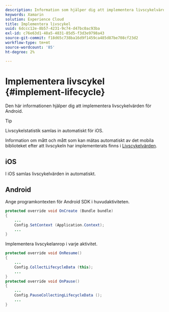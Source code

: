 ```yaml
---
description: Information som hjälper dig att implementera livscykelvärden för Android. Livscykelstatistik samlas in automatiskt för iOS.
keywords: Xamarin
solution: Experience Cloud
title: Implementera livscykel
uuid: 6dccc12e-8b57-4231-9c74-d47bc0ac93ba
exl-id: c76e63d1-48a5-4831-85d5-f3d3e9798a43
source-git-commit: f18d65c738ba16d9f1459ca485d87be708cf23d2
workflow-type: tm+mt
source-wordcount: '85'
ht-degree: 2%

---
```


# Implementera livscykel {#implement-lifecycle}

Den här informationen hjälper dig att implementera livscykelvärden för Android.

>[!TIP]
>
>Livscykelstatistik samlas in automatiskt för iOS.

Information om mått och mått som kan mätas automatiskt av det mobila biblioteket efter att livscykeln har implementerats finns i [Livscykelvärden](/help/ios/metrics.md).

## iOS

I iOS samlas livscykelvärden in automatiskt.

## Android

Ange programkontexten för Android SDK i huvudaktiviteten.

```java
protected override void OnCreate (Bundle bundle) 
{
    ... 
    Config.SetContext (Application.Context); 
    ... 
}
```

Implementera livscykelanrop i varje aktivitet.

```java
protected override void OnResume()
{
    ...
    Config.CollectLifecycleData (this);
    ...
}
protected override void OnPause() 
{
    ...
    Config.PauseCollectingLifecycleData ();
    ...
}
```

